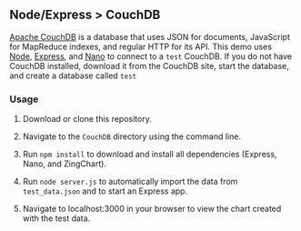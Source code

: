 ## Node/Express > CouchDB

[Apache CouchDB](http://couchdb.apache.org/) is a database that uses JSON for documents, JavaScript for MapReduce indexes, and regular HTTP for its API. This demo uses [Node](https://nodejs.org/), [Express](http://expressjs.com/), and [Nano](https://github.com/dscape/nano) to connect to a `test` CouchDB. If you do not have CouchDB installed, download it from the CouchDB site, start the database, and create a database called `test`

### Usage
1. Download or clone this repository.

2. Navigate to the `CouchDB` directory using the command line.

3. Run `npm install` to download and install all dependencies (Express, Nano, and ZingChart).

4. Run `node server.js` to automatically import the data from `test_data.json` and to start an Express app.

5. Navigate to localhost:3000 in your browser to view the chart created with the test data.